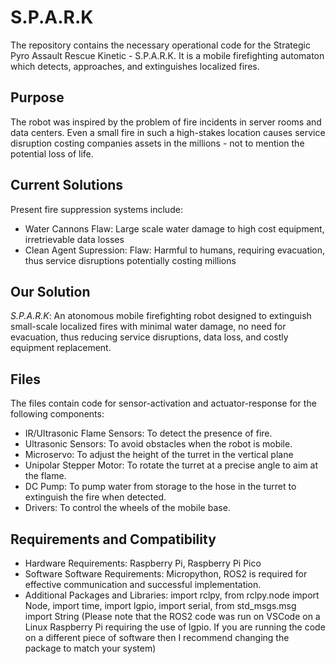 # S.P.A.R.K

The repository contains the necessary operational code for the Strategic Pyro Assault Rescue Kinetic - S.P.A.R.K.
It is a mobile firefighting automaton which detects, approaches, and extinguishes localized fires.


## Purpose
The robot was inspired by the problem of fire incidents in server rooms and data centers. Even a small fire in such a high-stakes location causes service disruption costing companies assets in the millions - not to mention the potential loss of life.

## Current Solutions
Present fire suppression systems include:
- Water Cannons
  Flaw: Large scale water damage to high cost equipment, irretrievable data losses
-  Clean Agent Supression:
  Flaw: Harmful to humans, requiring evacuation, thus service disruptions potentially costing millions

## Our Solution
*S.P.A.R.K*: An atonomous mobile firefighting robot designed to extinguish small-scale localized fires with minimal water damage, no need for evacuation, thus reducing service disruptions, data loss, and costly equipment replacement.

## Files
The files contain code for sensor-activation and actuator-response for the following components:
- IR/Ultrasonic Flame Sensors: To detect the presence of fire.
- Ultrasonic Sensors: To avoid obstacles when the robot is mobile.
- Microservo: To adjust the height of the turret in the vertical plane
- Unipolar Stepper Motor: To rotate the turret at a precise angle to aim at the flame.
- DC Pump: To pump water from storage to the hose in the turret to extinguish the fire when detected.
- Drivers: To control the wheels of the mobile base.

## Requirements and Compatibility
- Hardware Requirements: Raspberry Pi, Raspberry Pi Pico
- Software Software Requirements: Micropython, ROS2 is required for effective communication and successful implementation.
- Additional Packages and Libraries: import rclpy, from rclpy.node import Node, import time, import lgpio, import serial, from std_msgs.msg import String
  (Please note that the ROS2 code was run on VSCode on a Linux Raspberry Pi requiring the use of lgpio. If you are running the code on a different piece of software then I recommend changing the package to match your system)

